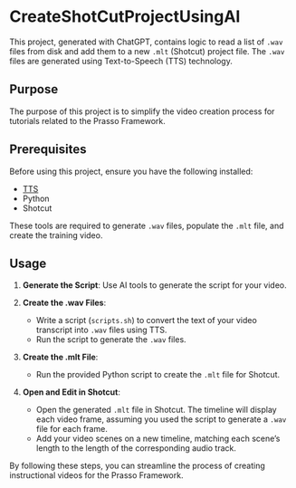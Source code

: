 
# CreateShotCutProjectUsingAI

This project, generated with ChatGPT, contains logic to read a list of `.wav` files from disk and add them to a new `.mlt` (Shotcut) project file. The `.wav` files are generated using Text-to-Speech (TTS) technology.

## Purpose

The purpose of this project is to simplify the video creation process for tutorials related to the Prasso Framework.

## Prerequisites

Before using this project, ensure you have the following installed:
- [TTS](https://github.com/coqui-ai/TTS)
- Python
- Shotcut

These tools are required to generate `.wav` files, populate the `.mlt` file, and create the training video.

## Usage

1. **Generate the Script**: Use AI tools to generate the script for your video.

2. **Create the .wav Files**:
   - Write a script (`scripts.sh`) to convert the text of your video transcript into `.wav` files using TTS.
   - Run the script to generate the `.wav` files.

3. **Create the .mlt File**:
   - Run the provided Python script to create the `.mlt` file for Shotcut.

4. **Open and Edit in Shotcut**:
   - Open the generated `.mlt` file in Shotcut. The timeline will display each video frame, assuming you used the script to generate a `.wav` file for each frame.
   - Add your video scenes on a new timeline, matching each scene’s length to the length of the corresponding audio track.

By following these steps, you can streamline the process of creating instructional videos for the Prasso Framework.

